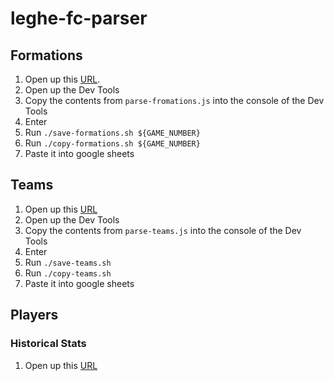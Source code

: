 # leghe-fc-parser

## Formations

1. Open up this [URL](https://www.fantacalcio.it/probabili-formazioni-serie-a).
1. Open up the Dev Tools
1. Copy the contents from `parse-fromations.js` into the console of the Dev Tools
1. Enter
1. Run `./save-formations.sh ${GAME_NUMBER}`
1. Run `./copy-formations.sh ${GAME_NUMBER}`
1. Paste it into google sheets

## Teams

1. Open up this [URL](https://leghe.fantacalcio.it/ziero-tituli/rose)
1. Open up the Dev Tools
1. Copy the contents from `parse-teams.js` into the console of the Dev Tools
1. Enter
1. Run `./save-teams.sh`
1. Run `./copy-teams.sh`
1. Paste it into google sheets

## Players

### Historical Stats

1. Open up this [URL](https://www.footballcritic.com/serie-a/season-2020-2021/player-stats/all/8/45810)
